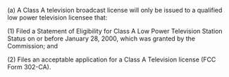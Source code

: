 (a) A Class A television broadcast license will only be issued to a qualified low power television licensee that:

(1) Filed a Statement of Eligibility for Class A Low Power Television Station Status on or before January 28, 2000, which was granted by the Commission; and

(2) Files an acceptable application for a Class A Television license (FCC Form 302-CA).

